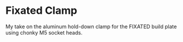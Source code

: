 # Fixated Clamp
My take on the aluminum hold-down clamp for the FIXATED build plate using chonky M5 socket heads.
